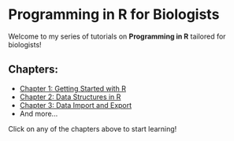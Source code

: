 # Programming in R for Biologists

Welcome to my series of tutorials on **Programming in R** tailored for biologists!

## Chapters:
- [Chapter 1: Getting Started with R](chapter1/index.md)
- [Chapter 2: Data Structures in R](chapter2/index.md)
- [Chapter 3: Data Import and Export](chapter3/index.md)
- And more...

Click on any of the chapters above to start learning!
